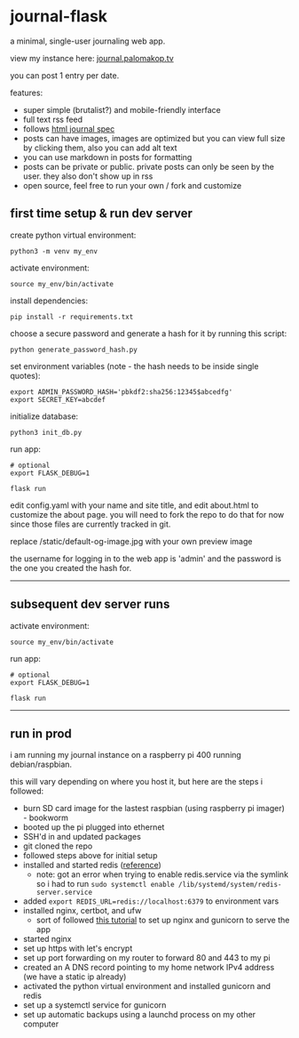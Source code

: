 # journal-flask

a minimal, single-user journaling web app.

view my instance here: [journal.palomakop.tv](https://journal.palomakop.tv)

you can post 1 entry per date.

features:
- super simple (brutalist?) and mobile-friendly interface
- full text rss feed
- follows [html journal spec](https://journal.miso.town/)
- posts can have images, images are optimized but you can view full size by clicking them, also you can add alt text
- you can use markdown in posts for formatting
- posts can be private or public. private posts can only be seen by the user. they also don't show up in rss
- open source, feel free to run your own / fork and customize

## first time setup & run dev server

create python virtual environment:
```
python3 -m venv my_env
```

activate environment:
```
source my_env/bin/activate
```

install dependencies:
```
pip install -r requirements.txt
```

choose a secure password and generate a hash for it by running this script:
```
python generate_password_hash.py
```

set environment variables (note - the hash needs to be inside single quotes):
```
export ADMIN_PASSWORD_HASH='pbkdf2:sha256:12345$abcedfg'
export SECRET_KEY=abcdef
```

initialize database:
```
python3 init_db.py
```

run app:
```
# optional
export FLASK_DEBUG=1

flask run
```

edit config.yaml with your name and site title, and edit about.html to customize the about page. you will need to fork the repo to do that for now since those files are currently tracked in git.

replace /static/default-og-image.jpg with your own preview image

the username for logging in to the web app is 'admin' and the password is the one you created the hash for.

---

## subsequent dev server runs

activate environment:
```
source my_env/bin/activate
```

run app:
```
# optional
export FLASK_DEBUG=1

flask run
```

---

## run in prod

i am running my journal instance on a raspberry pi 400 running debian/raspbian.

this will vary depending on where you host it, but here are the steps i followed:
- burn SD card image for the lastest raspbian (using raspberry pi imager) - bookworm
- booted up the pi plugged into ethernet
- SSH'd in and updated packages
- git cloned the repo
- followed steps above for initial setup
- installed and started redis ([reference](https://pimylifeup.com/raspberry-pi-redis/))
    - note: got an error when trying to enable redis.service via the symlink so i had to run `sudo systemctl enable /lib/systemd/system/redis-server.service`
- added `export REDIS_URL=redis://localhost:6379` to environment vars
- installed nginx, certbot, and ufw
    - sort of followed [this tutorial](https://medium.com/@kawsarlog/from-flask-to-live-deploying-your-app-with-nginx-gunicorn-ssl-and-custom-domain-1e8b57709fc0) to set up nginx and gunicorn to serve the app
- started nginx
- set up https with let's encrypt
- set up port forwarding on my router to forward 80 and 443 to my pi
- created an A DNS record pointing to my home network IPv4 address (we have a static ip already)
- activated the python virtual environment and installed gunicorn and redis
- set up a systemctl service for gunicorn
- set up automatic backups using a launchd process on my other computer
